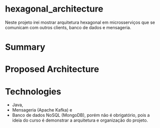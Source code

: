 # hexagonal_architecture

Neste projeto irei mostrar arquitetura hexagonal em microsserviços que se comunicam com outros clients, banco de dados e mensageria.

# Summary

# Proposed Architecture

# Technologies 
* Java, 
* Mensageria (Apache Kafka) e 
* Banco de dados NoSQL (MongoDB), porém não é obrigatório, pois a ideia do curso é demonstrar a arquitetura e organização do projeto.

